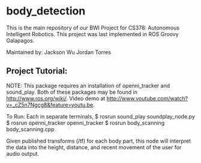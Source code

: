 body_detection
==============
This is the main repository of our BWI Project for CS378: Autonomous Intelligent Robotics.
This project was last implemented in ROS Groovy Galapagos.

Maintained by:
Jackson Wu 
Jordan Torres

Project Tutorial:
-----------------
NOTE: This package requires an installation of openni_tracker and sound_play. Both of these packages may be found in http://www.ros.org/wiki/. Video demo at http://www.youtube.com/watch?v=_cZ5n7Ngcg8&feature=youtu.be.

To Run:
Each in separate terminals,
$ rosrun sound_play soundplay_node.py
$ rosrun openni_tracker openni_tracker
$ rosrun body_scanning body_scanning.cpp

Given published transforms (/tf) for each body part, this node will interpret the data into the height, distance, and recent movement of the user for audio output.
